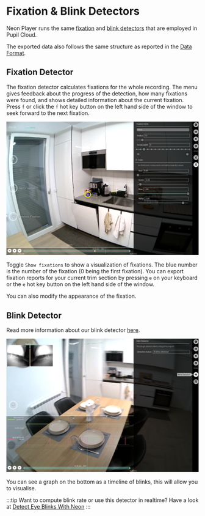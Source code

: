 # Fixation & Blink Detectors

<!-- TODO: Add tunable parameters in the fixation as table -->

Neon Player runs the same [fixation](./../../data-collection/data-streams/#fixations) and [blink detectors](./../../data-collection/data-streams/#blinks) that are employed in Pupil Cloud.

The exported data also follows the same structure as reported in the [Data Format](./../../data-collection/data-format/).

## Fixation Detector

The fixation detector calculates fixations for the whole recording. The menu gives feedback about the progress of the detection, how many fixations were found, and shows detailed information about the current fixation. Press `f` or click the `f` hot key button on the left hand side of the window to seek forward to the next fixation.

![Fixations](./np-fixation.webp)

Toggle `Show fixations` to show a visualization of fixations. The blue number is the number of the fixation (0 being the first fixation). You can export fixation reports for your current trim section by pressing `e` on your keyboard or the `e` hot key button on the left hand side of the window.

You can also modify the appearance of the fixation.

## Blink Detector

Read more information about our blink detector [here](./../../data-collection/data-streams/#blinks).

![Blinks](./np-blinks.webp)

You can see a graph on the bottom as a timeline of blinks, this will allow you to visualise.

:::tip
Want to compute blink rate or use this detector in realtime? Have a look at <a href="../../../../alpha-lab/blink-detection/#detecting-eye-blinks-using-pupil-labs-blink-detection-pipeline" target="_self">Detect Eye Blinks With Neon</a>
:::
